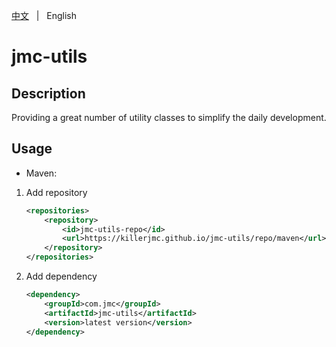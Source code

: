 [中文](README.zh.md) &nbsp; | &nbsp; English

# jmc-utils

## Description

Providing a great number of utility classes to simplify the daily development.

## Usage

+ Maven: 

1. Add repository
    ```xml
    <repositories>
        <repository>
            <id>jmc-utils-repo</id>
            <url>https://killerjmc.github.io/jmc-utils/repo/maven</url>
        </repository>
    </repositories>
    ```

2. Add dependency 
    ```xml
    <dependency>
        <groupId>com.jmc</groupId>
        <artifactId>jmc-utils</artifactId>
        <version>latest version</version>
    </dependency>
    ```
